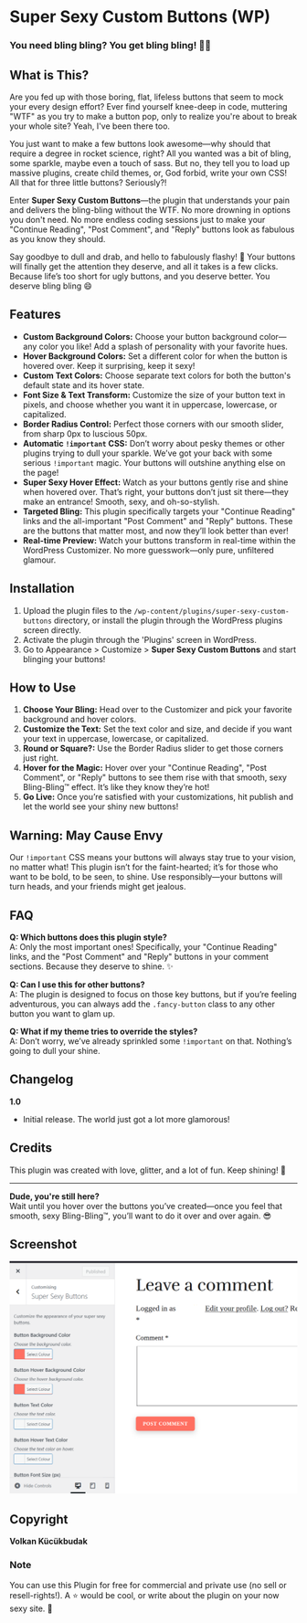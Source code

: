 
# Super Sexy Custom Buttons (WP)
### You need bling bling? You get bling bling! 💎✨



## What is This?

Are you fed up with those boring, flat, lifeless buttons that seem to mock your every design effort? Ever find yourself knee-deep in code, muttering "WTF" as you try to make a button pop, only to realize you're about to break your whole site? Yeah, I've been there too.

You just want to make a few buttons look awesome—why should that require a degree in rocket science, right? All you wanted was a bit of bling, some sparkle, maybe even a touch of sass. But no, they tell you to load up massive plugins, create child themes, or, God forbid, write your own CSS! All that for three little buttons? Seriously?!

Enter **Super Sexy Custom Buttons**—the plugin that understands your pain and delivers the bling-bling without the WTF. No more drowning in options you don't need. No more endless coding sessions just to make your "Continue Reading", "Post Comment", and "Reply" buttons look as fabulous as you know they should.

Say goodbye to dull and drab, and hello to fabulously flashy! 💅 Your buttons will finally get the attention they deserve, and all it takes is a few clicks. Because life’s too short for ugly buttons, and you deserve better. You deserve bling bling 😄


## Features

- **Custom Background Colors:** Choose your button background color—any color you like! Add a splash of personality with your favorite hues.
- **Hover Background Colors:** Set a different color for when the button is hovered over. Keep it surprising, keep it sexy!
- **Custom Text Colors:** Choose separate text colors for both the button's default state and its hover state.
- **Font Size & Text Transform:** Customize the size of your button text in pixels, and choose whether you want it in uppercase, lowercase, or capitalized.
- **Border Radius Control:** Perfect those corners with our smooth slider, from sharp 0px to luscious 50px.
- **Automatic `!important` CSS:** Don’t worry about pesky themes or other plugins trying to dull your sparkle. We’ve got your back with some serious `!important` magic. Your buttons will outshine anything else on the page!
- **Super Sexy Hover Effect:** Watch as your buttons gently rise and shine when hovered over. That’s right, your buttons don’t just sit there—they make an entrance! Smooth, sexy, and oh-so-stylish.
- **Targeted Bling:** This plugin specifically targets your "Continue Reading" links and the all-important "Post Comment" and "Reply" buttons. These are the buttons that matter most, and now they’ll look better than ever!
- **Real-time Preview:** Watch your buttons transform in real-time within the WordPress Customizer. No more guesswork—only pure, unfiltered glamour.

## Installation

1. Upload the plugin files to the `/wp-content/plugins/super-sexy-custom-buttons` directory, or install the plugin through the WordPress plugins screen directly.
2. Activate the plugin through the 'Plugins' screen in WordPress.
3. Go to Appearance > Customize > **Super Sexy Custom Buttons** and start blinging your buttons!

## How to Use

1. **Choose Your Bling:** Head over to the Customizer and pick your favorite background and hover colors.
2. **Customize the Text:** Set the text color and size, and decide if you want your text in uppercase, lowercase, or capitalized.
3. **Round or Square?:** Use the Border Radius slider to get those corners just right.
4. **Hover for the Magic:** Hover over your "Continue Reading", "Post Comment", or "Reply" buttons to see them rise with that smooth, sexy Bling-Bling™ effect. It’s like they know they’re hot!
5. **Go Live:** Once you’re satisfied with your customizations, hit publish and let the world see your shiny new buttons!

## Warning: May Cause Envy

Our `!important` CSS means your buttons will always stay true to your vision, no matter what! This plugin isn’t for the faint-hearted; it’s for those who want to be bold, to be seen, to shine. Use responsibly—your buttons will turn heads, and your friends might get jealous.

## FAQ

**Q: Which buttons does this plugin style?**  
A: Only the most important ones! Specifically, your "Continue Reading" links, and the "Post Comment" and "Reply" buttons in your comment sections. Because they deserve to shine. ✨

**Q: Can I use this for other buttons?**  
A: The plugin is designed to focus on those key buttons, but if you’re feeling adventurous, you can always add the `.fancy-button` class to any other button you want to glam up.

**Q: What if my theme tries to override the styles?**  
A: Don’t worry, we’ve already sprinkled some `!important` on that. Nothing’s going to dull your shine.

## Changelog

**1.0**
- Initial release. The world just got a lot more glamorous!

## Credits

This plugin was created with love, glitter, and a lot of fun. Keep shining! 💖

---

**Dude, you're still here?**  
Wait until you hover over the buttons you’ve created—once you feel that smooth, sexy Bling-Bling™, you’ll want to do it over and over again. 😎

## Screenshot
![Screenshot](screenshot_0.png)

## Copyright 
**Volkan Kücükbudak**

### Note
You can use this Plugin for free for commercial and private use (no sell or resell-rights!). A :star: would be cool, or write about the plugin on your now sexy site. 💖
